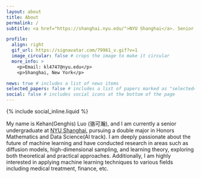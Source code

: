 ```yaml
---
layout: about
title: About
permalink: /
subtitle: <a href="https://shanghai.nyu.edu/">NYU Shanghai</a>. Senior Undergraduate. Honors Mathematics & Data Science(AI).

profile:
  align: right
  gif_url: https://signavatar.com/79961_v.gif?v=1
  image_circular: false # crops the image to make it circular
  more_info: >
    <p>Email: kl4747@nyu.edu</p>
    <p>Shanghai, New York</p>

news: true # includes a list of news items
selected_papers: false # includes a list of papers marked as "selected={true}"
social: false # includes social icons at the bottom of the page
---
```


{% include social_inline.liquid %}

My name is Kehan(Genghis) Luo (骆可瀚), and I am currently a senior undergraduate at <a href="https://shanghai.nyu.edu/">NYU Shanghai</a>, pursuing a double major in Honors Mathematics and Data Science(AI track).
I am deeply passionate about the future of machine learning and have conducted research in areas such as diffusion models, high-dimensional sampling, and learning theory, exploring both theoretical and practical approaches.
Additionally, I am highly interested in applying machine learning techniques to various fields including medical treatment, finance, etc.
